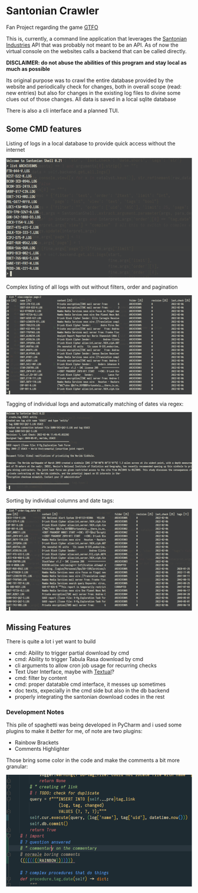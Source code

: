 # Santonian Crawler

Fan Project regarding the game [GTFO](https://gtfothegame.com/)

This is, currently, a command line application that leverages the [Santonian Industries](https://santonianindustries.com/) API that was probably not meant to be an API. As of now the virtual console on the websites calls a backend that can be called directly.

**DISCLAIMER: do not abuse the abilities of this program and stay local as much as possible**

Its original purpose was to crawl the entire database provided by the website and periodically check for changes, both in overall scope (read: new entries) but also for changes in the existing log files to divine some clues out of those changes. All data is saved in a local sqlite database

There is also a cli interface and a planned TUI.



## Some CMD features

Listing of logs in a local database to provide quick access without the internet

![archive_list](README/archive_list.png)

Complex listing of all logs with out without filters, order and pagination

![data_list](README/data_list.png)

Tagging of individual logs and automatically matching of dates via regex:

![tagging](README/tagging.png)

Sorting by individual columns and date tags:

![time_sort](README/time_sort.png)



## Missing Features

There is quite a lot i yet want to build

* cmd: Ability to trigger partial download by cmd
* cmd: Ability to trigger Tabula Rasa download by cmd
* cli arguments to allow cron job usage for recurring checks
* Text User Interface, maybe with [Textual](https://github.com/Textualize/textual)?
* cmd: filter by content
* cmd: proper datatable cmd interface, it messes up sometimes
* doc texts, expecially in the cmd side but also in the db backend
* properly integrating the santonian download codes in the rest

### Development Notes

This pile of spaghetti was being developed in PyCharm and i used some plugins to make it *better* for me, of note are two plugins:

* Rainbow Brackets
* Comments Highlighter

Those bring some color in the code and make the comments a bit more granular:

![dev_colors](README/dev_colors.png)
